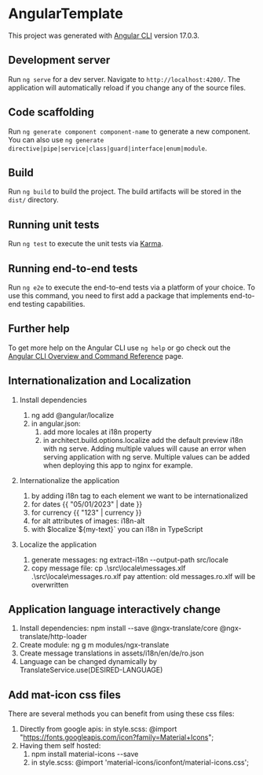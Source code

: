 # AngularTemplate

This project was generated with [Angular CLI](https://github.com/angular/angular-cli) version 17.0.3.

## Development server

Run `ng serve` for a dev server. Navigate to `http://localhost:4200/`. The application will automatically reload if you change any of the source files.

## Code scaffolding

Run `ng generate component component-name` to generate a new component. You can also use `ng generate directive|pipe|service|class|guard|interface|enum|module`.

## Build

Run `ng build` to build the project. The build artifacts will be stored in the `dist/` directory.

## Running unit tests

Run `ng test` to execute the unit tests via [Karma](https://karma-runner.github.io).

## Running end-to-end tests

Run `ng e2e` to execute the end-to-end tests via a platform of your choice. To use this command, you need to first add a package that implements end-to-end testing capabilities.

## Further help

To get more help on the Angular CLI use `ng help` or go check out the [Angular CLI Overview and Command Reference](https://angular.io/cli) page.

## Internationalization and Localization
1. Install dependencies
    1. ng add @angular/localize
    2. in angular.json:
        1. add more locales at i18n property
        2. in architect.build.options.localize add the default preview i18n with ng serve. Adding multiple values will cause an error when serving application with ng serve. Multiple values can be added when deploying this app to nginx for example.

2. Internationalize the application 
    1. by adding i18n tag to each element we want to be internationalized
    2. for dates {{ "05/01/2023" | date }}
    3. for currency {{ "123" | currency }}
    4. for alt attributes of images: i18n-alt
    5. with $localize`${my-text}` you can i18n in TypeScript

3. Localize the application
    1. generate messages: ng extract-i18n --output-path src/locale 
    2. copy message file: cp .\src\locale\messages.xlf .\src\locale\messages.ro.xlf pay attention: old messages.ro.xlf will be overwritten

## Application language interactively change
1. Install dependencies: npm install --save @ngx-translate/core @ngx-translate/http-loader
2. Create module: ng g m modules/ngx-translate
3. Create message translations in assets/i18n/en/de/ro.json
4. Language can be changed dynamically by TranslateService.use(DESIRED-LANGUAGE)

## Add mat-icon css files
There are several methods you can benefit from using these css files:
1. Directly from google apis: in style.scss: @import "https://fonts.googleapis.com/icon?family=Material+Icons";
2. Having them self hosted:
    1. npm install material-icons --save
    2. in style.scss: @import 'material-icons/iconfont/material-icons.css';
